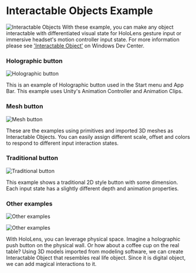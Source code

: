 # Interactable Objects Example
![Interactable Objects](/External/ReadMeImages/MRTK_InteractableObject.jpg)
With these example, you can make any object interactable with differentiated visual state for HoloLens gesture input or immersive headset's motion controller input state. For more information please see ['Interactable Object'](https://developer.microsoft.com/en-us/windows/mixed-reality/interactable_object) on Windows Dev Center.
 
 
### Holographic button ###

![Holographic button](/External/ReadMeImages/MRTK_InteractableObject_HolographicButton.jpg)

This is an example of Holographic button used in the Start menu and App Bar. This example uses Unity's Animation Controller and Animation Clips.

### Mesh button ###

![Mesh button](/External/ReadMeImages/MRTK_InteractableObject_MeshButton.jpg)

These are the examples using primitives and imported 3D meshes as Interactable Objects. You can easily assign different scale, offset and colors to respond to different input interaction states.


### Traditional button ###

![Traditional button](/External/ReadMeImages/MRTK_InteractableObject_TraditionalButton.jpg)

This example shows a traditional 2D style button with some dimension. Each input state has a slightly different depth and animation properties.
 

### Other examples ###

![Other examples](/External/ReadMeImages/MRTK_InteractableObject_PushButton.jpg)

![Other examples](/External/ReadMeImages/MRTK_InteractableObject_RealLifeObject.jpg)

With HoloLens, you can leverage physical space. Imagine a holographic push button on the physical wall. Or how about a coffee cup on the real table? Using 3D models imported from modeling software, we can create Interactable Object that resembles real life object. Since it is digital object, we can add magical interactions to it.

